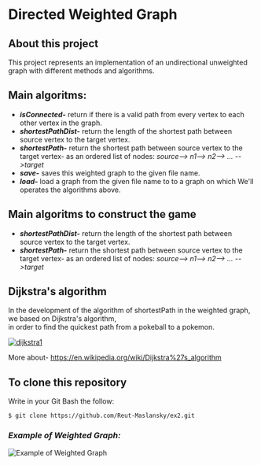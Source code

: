 # **Directed Weighted Graph**

## **About this project**
This project represents an implementation of an undirectional unweighted graph with different methods and algorithms.

## **Main algoritms:**
- ***isConnected-*** return if there is a valid path from every vertex to each other vertex in the graph.
- ***shortestPathDist-*** return the length of the shortest path between source vertex to the target vertex.
- ***shortestPath-*** return the shortest path between source vertex to the target vertex- as an ordered list of nodes:
*source--> n1--> n2--> ... -->target*
- ***save-*** saves this weighted graph to the given file name.
- ***load-*** load a graph from the given file name to to a graph on which We'll operates the algorithms above.

## **Main algoritms to construct the game**
- ***shortestPathDist-*** return the length of the shortest path between source vertex to the target vertex.
- ***shortestPath-*** return the shortest path between source vertex to the target vertex- as an ordered list of nodes:
*source--> n1--> n2--> ... -->target*

## **Dijkstra's algorithm**
In the development of the algorithm of shortestPath in the weighted graph, we based on Dijkstra's algorithm,<br />
in order to find the quickest path from a pokeball to a pokemon.

<a href="https://ibb.co/Brw6Psk"><img src="https://i.ibb.co/LJvgPpK/dijkstra1.png" alt="dijkstra1" border="0"></a><br />

More about- https://en.wikipedia.org/wiki/Dijkstra%27s_algorithm

## **To clone this repository**
Write in your Git Bash the follow:

```
$ git clone https://github.com/Reut-Maslansky/ex2.git
```
### *Example of Weighted Graph:*
![Example of Weighted Graph](https://media.geeksforgeeks.org/wp-content/uploads/graphhh.png)
